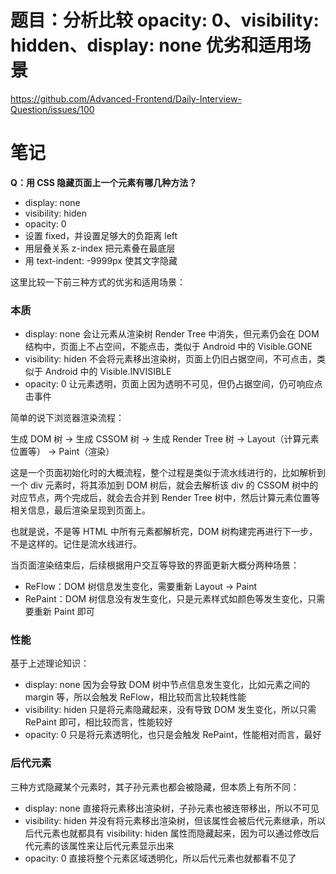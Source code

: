 # 题目：分析比较 opacity: 0、visibility: hidden、display: none 优劣和适用场景

https://github.com/Advanced-Frontend/Daily-Interview-Question/issues/100

# 笔记

**Q：用 CSS 隐藏页面上一个元素有哪几种方法？**

- display: none
- visibility: hiden
- opacity: 0
- 设置 fixed，并设置足够大的负距离 left
- 用层叠关系 z-index 把元素叠在最底层
- 用 text-indent: -9999px 使其文字隐藏

这里比较一下前三种方式的优劣和适用场景：

### 本质

- display: none 会让元素从渲染树 Render Tree 中消失，但元素仍会在 DOM 结构中，页面上不占空间，不能点击，类似于 Android 中的 Visible.GONE
- visibility: hiden 不会将元素移出渲染树，页面上仍旧占据空间，不可点击，类似于 Android 中的 Visible.INVISIBLE
- opacity: 0 让元素透明，页面上因为透明不可见，但仍占据空间，仍可响应点击事件

简单的说下浏览器渲染流程：

生成 DOM 树 -> 生成 CSSOM 树 -> 生成 Render Tree 树 -> Layout（计算元素位置等） -> Paint（渲染）

这是一个页面初始化时的大概流程，整个过程是类似于流水线进行的，比如解析到一个 div 元素时，将其添加到 DOM 树后，就会去解析该 div 的 CSSOM 树中的对应节点，两个完成后，就会去合并到 Render Tree 树中，然后计算元素位置等相关信息，最后渲染呈现到页面上。

也就是说，不是等 HTML 中所有元素都解析完，DOM 树构建完再进行下一步，不是这样的。记住是流水线进行。

当页面渲染结束后，后续根据用户交互等导致的界面更新大概分两种场景：

- ReFlow：DOM 树信息发生变化，需要重新 Layout -> Paint
- RePaint：DOM 树信息没有发生变化，只是元素样式如颜色等发生变化，只需要重新 Paint 即可

### 性能

基于上述理论知识：

- display: none 因为会导致 DOM 树中节点信息发生变化，比如元素之间的 margin 等，所以会触发 ReFlow，相比较而言比较耗性能
- visibility: hiden 只是将元素隐藏起来，没有导致 DOM 发生变化，所以只需 RePaint 即可，相比较而言，性能较好
- opacity: 0 只是将元素透明化，也只是会触发 RePaint，性能相对而言，最好

### 后代元素

三种方式隐藏某个元素时，其子孙元素也都会被隐藏，但本质上有所不同：

- display: none 直接将元素移出渲染树，子孙元素也被连带移出，所以不可见
- visibility: hiden 并没有将元素移出渲染树，但该属性会被后代元素继承，所以后代元素也就都具有 visibility: hiden 属性而隐藏起来，因为可以通过修改后代元素的该属性来让后代元素显示出来
- opacity: 0 直接将整个元素区域透明化，所以后代元素也就都看不见了